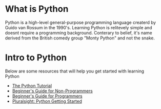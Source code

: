 # What is Python
Python is a high-level general-purpose programming language createrd by Guido van Rossum in the 1990's. Learning Python is relitevely simple and doesnt require a programming background. Conterary to belief, it's name derived from the British comedy group "Monty Python" and not the snake. 

# Intro to Python
Below are some resources that will help you get started with learning Python 
* [The Python Tutorial](https://docs.python.org/3/tutorial/index.html)
* [Beginner's Guide for Non-Programmers](https://wiki.python.org/moin/BeginnersGuide/NonProgrammers)
* [Beginner's Guide for Programmers](https://wiki.python.org/moin/BeginnersGuide/Programmers)
* [Pluralsight: Python Getting Started](https://app.pluralsight.com/library/courses/python-getting-started/table-of-contents)


